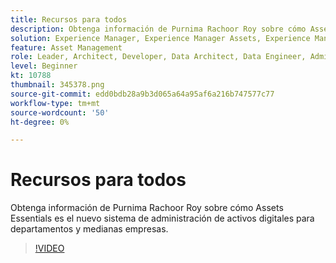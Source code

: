 ```yaml
---
title: Recursos para todos
description: Obtenga información de Purnima Rachoor Roy sobre cómo Assets Essentials es el nuevo sistema de administración de activos digitales para departamentos y medianas empresas.
solution: Experience Manager, Experience Manager Assets, Experience Manager as a Cloud Service
feature: Asset Management
role: Leader, Architect, Developer, Data Architect, Data Engineer, Admin, User
level: Beginner
kt: 10788
thumbnail: 345378.png
source-git-commit: edd0bdb28a9b3d065a64a95af6a216b747577c77
workflow-type: tm+mt
source-wordcount: '50'
ht-degree: 0%

---
```



# Recursos para todos

Obtenga información de Purnima Rachoor Roy sobre cómo Assets Essentials es el nuevo sistema de administración de activos digitales para departamentos y medianas empresas.

>[!VIDEO](https://video.tv.adobe.com/v/345378/?quality=12&learn=on)
